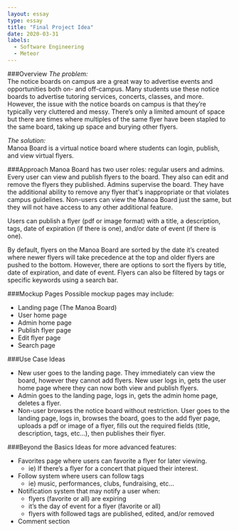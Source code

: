 ```yaml
---
layout: essay
type: essay
title: "Final Project Idea"
date: 2020-03-31
labels:
  - Software Engineering
  - Meteor
---
```


###Overview
*The problem:* 
<br/>The notice boards on campus are a great way to advertise events and opportunities both on- and off-campus. Many students use these notice boards to advertise tutoring services, concerts, classes, and more. However, the issue with the notice boards on campus is that they’re typically very cluttered and messy. There’s only a limited amount of space but there are times where multiples of the same flyer have been stapled to the same board, taking up space and burying other flyers. 

*The solution:*
<br/> Manoa Board is a virtual notice board where students can login, publish, and view virtual flyers.

###Approach
Manoa Board has two user roles: regular users and admins. Every user can view and publish flyers to the board. They also can edit and remove the flyers they published. Admins supervise the board. They have the additional ability to remove any flyer that's inappropriate or that violates campus guidelines. Non-users can view the Manoa Board just the same, but they will not have access to any other additional feature. 

Users can publish a flyer (pdf or image format) with a title, a description, tags, date of expiration (if there is one), and/or date of event (if there is one). 

By default, flyers on the Manoa Board are sorted by the date it’s created where newer flyers will take precedence at the top and older flyers are pushed to the bottom. However, there are options to sort the flyers by title, date of expiration, and date of event. Flyers can also be filtered by tags or specific keywords using a search bar. 

###Mockup Pages
Possible mockup pages may include:
<ul>
    <li>Landing page (The Manoa Board)</li>
    <li>User home page</li>
    <li>Admin home page</li>
    <li>Publish flyer page</li>
    <li>Edit flyer page</li>
    <li>Search page</li>
</ul>

###Use Case Ideas
<ul>
    <li>New user goes to the landing page. They immediately can view the board, however they cannot add flyers. New user logs in, gets the user home page where they can now both view and publish flyers. </li>
    <li>Admin goes to the landing page, logs in, gets the admin home page, deletes a flyer.</li>
    <li>Non-user browses the notice board without restriction. 
        User goes to the landing page, logs in, browses the board, goes to the add flyer page, uploads a pdf or image of a flyer, fills out the required fields (title, description, tags, etc…), then publishes their flyer. 
</li>
</ul>


###Beyond the Basics
Ideas for more advanced features:
<ul>
  <li>Favorites page where users can favorite a flyer for later viewing.
    <ul>
      <li>ie) If there’s a flyer for a concert that piqued their interest.</li>
    </ul>
  </li>
  <li>Follow system where users can follow tags
    <ul>
        <li>ie) music, performances, clubs, fundraising, etc… </li>
    </ul>
  </li>
  <li>Notification system that may notify a user when:
  <ul>
    <li>flyers (favorite or all) are expiring</li>
    <li>it’s the day of event for a flyer (favorite or all)</li>
    <li>flyers with followed tags are published, edited, and/or removed</li>
  </ul>
  </li>
  <li>Comment section</li>
</ul>

